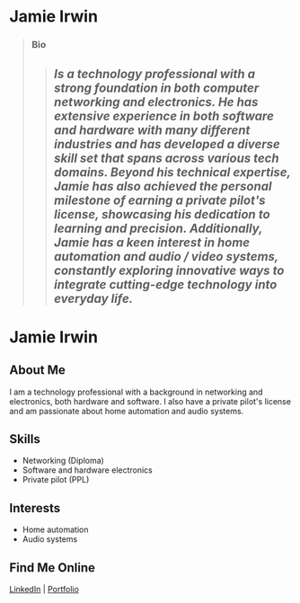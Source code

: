 
# Jamie Irwin #

>### Bio ###
>>## ***Is a technology professional with a strong foundation in both computer networking and electronics. He has extensive experience in both software and hardware with many different industries and has developed a diverse skill set that spans across various tech domains. Beyond his technical expertise, Jamie has also achieved the personal milestone of earning a private pilot's license, showcasing his dedication to learning and precision. Additionally, Jamie has a keen interest in home automation and audio / video systems, constantly exploring innovative ways to integrate cutting-edge technology into everyday life.***


# Jamie Irwin

## About Me
I am a technology professional with a background in networking and electronics, both hardware and software. I also have a private pilot's license and am passionate about home automation and audio systems.

## Skills
- Networking (Diploma)
- Software and hardware electronics
- Private pilot (PPL)

## Interests
- Home automation
- Audio systems

## Find Me Online
[LinkedIn](https://linkedin.com/in/your-profile) | [Portfolio](https://your-portfolio.com)


